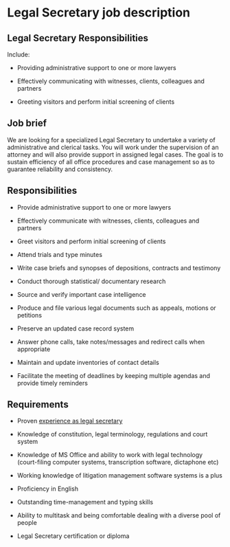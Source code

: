 # Legal Secretary job description


## Legal Secretary Responsibilities

Include:

* Providing administrative support to one or more lawyers

* Effectively communicating with witnesses, clients, colleagues and partners

* Greeting visitors and perform initial screening of clients



## Job brief

We are looking for a specialized Legal Secretary to undertake a variety of administrative and clerical tasks. You will work under the supervision of an attorney and will also provide support in assigned legal cases.
The goal is to sustain efficiency of all office procedures and case management so as to guarantee reliability and consistency.


## Responsibilities

* Provide administrative support to one or more lawyers

* Effectively communicate with witnesses, clients, colleagues and partners

* Greet visitors and perform initial screening of clients

* Attend trials and type minutes

* Write case briefs and synopses of depositions, contracts and testimony

* Conduct thorough statistical/ documentary research

* Source and verify important case intelligence

* Produce and file various legal documents such as appeals, motions or petitions

* Preserve an updated case record system

* Answer phone calls, take notes/messages and redirect calls when appropriate

* Maintain and update inventories of contact details

* Facilitate the meeting of deadlines by keeping multiple agendas and provide timely reminders


## Requirements

* Proven <a href="https://resources.workable.com/legal-secretary-interview-questions">experience as legal secretary</a>

* Knowledge of constitution, legal terminology, regulations and court system

* Knowledge of MS Office and ability to work with legal technology (court-filing computer systems, transcription software, dictaphone etc)

* Working knowledge of litigation management software systems is a plus

* Proficiency in English

* Outstanding time-management and typing skills

* Ability to multitask and being comfortable dealing with a diverse pool of people

* Legal Secretary certification or diploma
